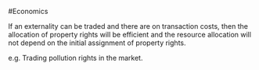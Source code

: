 #Economics 

If an externality can be traded and there are on transaction costs, then the allocation of property rights will be efficient and the resource allocation will not depend on the initial assignment of property rights.

e.g. Trading pollution rights in the market. 